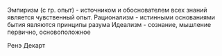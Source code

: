 
Эмпиризм (с гр. опыт) - источником и обоснователем всех знаний является чувственный опыт.
Рационализм - истинными основаниями бытия являются принципы разума
Идеализм - сознание, мышление  первично, основоположное

Ренэ Декарт 